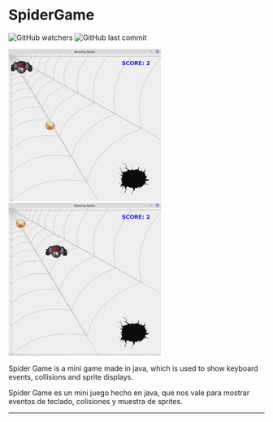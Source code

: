 # SpiderGame

![GitHub watchers](https://img.shields.io/github/watchers/dfleper/SpiderGame?color=blue&label=Vistas&logoColor=blue&style=social)
![GitHub last commit](https://img.shields.io/github/last-commit/dfleper/SpiderGame?color=blue&label=%C3%BAltimo%20commit&logo=github&logoColor=white)

![ScreenShot](https://github.com/DomingoFleitas/SpiderGame/blob/master/src/ScreenShot/SpiderGame001.png)
![ScreenShot](https://github.com/DomingoFleitas/SpiderGame/blob/master/src/ScreenShot/SpiderGame002.png)

Spider Game is a mini game made in java, which is used to show keyboard events, 
collisions and sprite displays. 

Spider Game es un mini juego hecho en java, que nos vale para mostrar eventos de teclado,
colisiones y muestra de sprites.

-----
